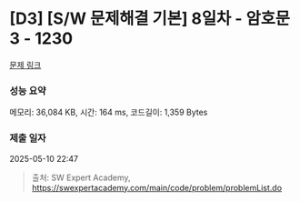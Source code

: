 # [D3] [S/W 문제해결 기본] 8일차 - 암호문3 - 1230 

[문제 링크](https://swexpertacademy.com/main/code/problem/problemDetail.do?contestProbId=AV14zIwqAHwCFAYD) 

### 성능 요약

메모리: 36,084 KB, 시간: 164 ms, 코드길이: 1,359 Bytes

### 제출 일자

2025-05-10 22:47



> 출처: SW Expert Academy, https://swexpertacademy.com/main/code/problem/problemList.do